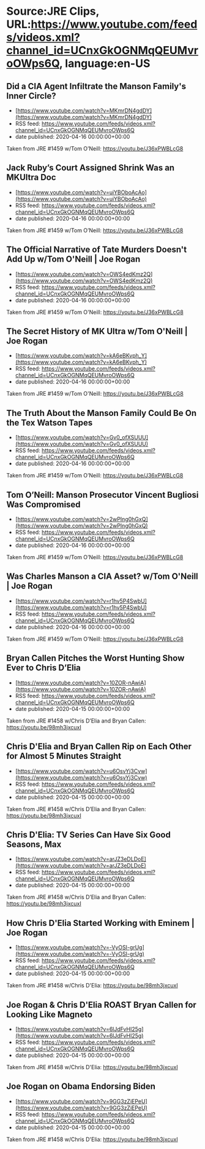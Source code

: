 # Source:JRE Clips, URL:https://www.youtube.com/feeds/videos.xml?channel_id=UCnxGkOGNMqQEUMvroOWps6Q, language:en-US

## Did a CIA Agent Infiltrate the Manson Family's Inner Circle?
 - [https://www.youtube.com/watch?v=MKmrDN4gdDY](https://www.youtube.com/watch?v=MKmrDN4gdDY)
 - RSS feed: https://www.youtube.com/feeds/videos.xml?channel_id=UCnxGkOGNMqQEUMvroOWps6Q
 - date published: 2020-04-16 00:00:00+00:00

Taken from JRE #1459 w/Tom O’Neill: https://youtu.be/J36xPWBLcG8

## Jack Ruby’s Court Assigned Shrink Was an MKUltra Doc
 - [https://www.youtube.com/watch?v=uiYBOboAcAo](https://www.youtube.com/watch?v=uiYBOboAcAo)
 - RSS feed: https://www.youtube.com/feeds/videos.xml?channel_id=UCnxGkOGNMqQEUMvroOWps6Q
 - date published: 2020-04-16 00:00:00+00:00

Taken from JRE #1459 w/Tom O’Neill: https://youtu.be/J36xPWBLcG8

## The Official Narrative of Tate Murders Doesn't Add Up  w/Tom O'Neill | Joe Rogan
 - [https://www.youtube.com/watch?v=OWS4edKmz2Q](https://www.youtube.com/watch?v=OWS4edKmz2Q)
 - RSS feed: https://www.youtube.com/feeds/videos.xml?channel_id=UCnxGkOGNMqQEUMvroOWps6Q
 - date published: 2020-04-16 00:00:00+00:00

Taken from JRE #1459 w/Tom O'Neill: 
https://youtu.be/J36xPWBLcG8

## The Secret History of MK Ultra w/Tom O'Neill | Joe Rogan
 - [https://www.youtube.com/watch?v=kA6eBKvph_Y](https://www.youtube.com/watch?v=kA6eBKvph_Y)
 - RSS feed: https://www.youtube.com/feeds/videos.xml?channel_id=UCnxGkOGNMqQEUMvroOWps6Q
 - date published: 2020-04-16 00:00:00+00:00

Taken from JRE #1459 w/Tom O'Neill: 
https://youtu.be/J36xPWBLcG8

## The Truth About the Manson Family Could Be On the Tex Watson Tapes
 - [https://www.youtube.com/watch?v=Gv0_ofXSUUU](https://www.youtube.com/watch?v=Gv0_ofXSUUU)
 - RSS feed: https://www.youtube.com/feeds/videos.xml?channel_id=UCnxGkOGNMqQEUMvroOWps6Q
 - date published: 2020-04-16 00:00:00+00:00

Taken from JRE #1459 w/Tom O’Neill: https://youtu.be/J36xPWBLcG8

## Tom O’Neill: Manson Prosecutor Vincent Bugliosi Was Compromised
 - [https://www.youtube.com/watch?v=2wPIng0hGxQ](https://www.youtube.com/watch?v=2wPIng0hGxQ)
 - RSS feed: https://www.youtube.com/feeds/videos.xml?channel_id=UCnxGkOGNMqQEUMvroOWps6Q
 - date published: 2020-04-16 00:00:00+00:00

Taken from JRE #1459 w/Tom O’Neill: https://youtu.be/J36xPWBLcG8

## Was Charles Manson a CIA Asset? w/Tom O'Neill | Joe Rogan
 - [https://www.youtube.com/watch?v=r1hv5P4SwbU](https://www.youtube.com/watch?v=r1hv5P4SwbU)
 - RSS feed: https://www.youtube.com/feeds/videos.xml?channel_id=UCnxGkOGNMqQEUMvroOWps6Q
 - date published: 2020-04-16 00:00:00+00:00

Taken from JRE #1459 w/Tom O'Neill: 
https://youtu.be/J36xPWBLcG8

## Bryan Callen Pitches the Worst Hunting Show Ever to Chris D’Elia
 - [https://www.youtube.com/watch?v=10ZOR-nAwiA](https://www.youtube.com/watch?v=10ZOR-nAwiA)
 - RSS feed: https://www.youtube.com/feeds/videos.xml?channel_id=UCnxGkOGNMqQEUMvroOWps6Q
 - date published: 2020-04-15 00:00:00+00:00

Taken from JRE #1458 w/Chris D’Elia and Bryan Callen: https://youtu.be/98mh3jxcuxI

## Chris D'Elia and Bryan Callen Rip on Each Other for Almost 5 Minutes Straight
 - [https://www.youtube.com/watch?v=u6OsvYj3Cvw](https://www.youtube.com/watch?v=u6OsvYj3Cvw)
 - RSS feed: https://www.youtube.com/feeds/videos.xml?channel_id=UCnxGkOGNMqQEUMvroOWps6Q
 - date published: 2020-04-15 00:00:00+00:00

Taken from JRE #1458 w/Chris D’Elia and Bryan Callen: https://youtu.be/98mh3jxcuxI

## Chris D'Elia: TV Series Can Have Six Good Seasons, Max
 - [https://www.youtube.com/watch?v=arJZ3eDLDoE](https://www.youtube.com/watch?v=arJZ3eDLDoE)
 - RSS feed: https://www.youtube.com/feeds/videos.xml?channel_id=UCnxGkOGNMqQEUMvroOWps6Q
 - date published: 2020-04-15 00:00:00+00:00

Taken from JRE #1458 w/Chris D’Elia and Bryan Callen: https://youtu.be/98mh3jxcuxI

## How Chris D'Elia Started Working with Eminem | Joe Rogan
 - [https://www.youtube.com/watch?v=-VyOSI-grUg](https://www.youtube.com/watch?v=-VyOSI-grUg)
 - RSS feed: https://www.youtube.com/feeds/videos.xml?channel_id=UCnxGkOGNMqQEUMvroOWps6Q
 - date published: 2020-04-15 00:00:00+00:00

Taken from JRE #1458 w/Chris D'Elia:
https://youtu.be/98mh3jxcuxI

## Joe Rogan & Chris D'Elia ROAST Bryan Callen for Looking Like Magneto
 - [https://www.youtube.com/watch?v=6lJdFvHI25g](https://www.youtube.com/watch?v=6lJdFvHI25g)
 - RSS feed: https://www.youtube.com/feeds/videos.xml?channel_id=UCnxGkOGNMqQEUMvroOWps6Q
 - date published: 2020-04-15 00:00:00+00:00

Taken from JRE #1458 w/Chris D'Elia:
https://youtu.be/98mh3jxcuxI

## Joe Rogan on Obama Endorsing Biden
 - [https://www.youtube.com/watch?v=9GG3zZiEPeU](https://www.youtube.com/watch?v=9GG3zZiEPeU)
 - RSS feed: https://www.youtube.com/feeds/videos.xml?channel_id=UCnxGkOGNMqQEUMvroOWps6Q
 - date published: 2020-04-15 00:00:00+00:00

Taken from JRE #1458 w/Chris D'Elia:
https://youtu.be/98mh3jxcuxI

